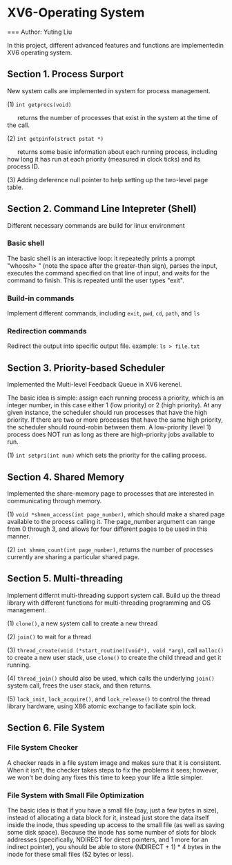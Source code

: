 # XV6-Operating System
===
Author: Yuting Liu

In this project, different advanced features and functions are implementedin XV6 operating system.

## Section 1.  Process Surport
New system calls are implemented in system for process management.

(1) `int getprocs(void)`

&nbsp;&nbsp;&nbsp;&nbsp;&nbsp;&nbsp;returns the number of processes that exist in the system at the time of the call.

(2) `int getpinfo(struct pstat *)`

&nbsp;&nbsp;&nbsp;&nbsp;&nbsp;&nbsp;returns some basic information about each running process, including how long it has run at each priority (measured in clock ticks) and its process ID.

(3) Adding deference null pointer to help setting up the two-level page table.

## Section 2. Command Line Intepreter (Shell)

Different necessary commands are build for linux environment

### Basic shell

The basic shell is an interactive loop: it repeatedly prints a prompt "whoosh> " (note the space after the greater-than sign), parses the input, executes the command specified on that line of input, and waits for the command to finish. This is repeated until the user types "exit". 

### Build-in commands

Implement different commands, including `exit`, `pwd`, `cd`, `path`, and `ls`

### Redirection commands
Redirect the output into specific output file.
example: `ls > file.txt`

## Section 3. Priority-based Scheduler

Implemented the Multi-level Feedback Queue in XV6 kerenel.

The basic idea is simple: assign each running process a priority, which is an integer number, in this case either 1 (low priority) or 2 (high priority). At any given instance, the scheduler should run processes that have the high priority. If there are two or more processes that have the same high priority, the scheduler should round-robin between them. A low-priority (level 1) process does NOT run as long as there are high-priority jobs available to run.

(1) `int setpri(int num)` which sets the priority for the calling process.

## Section 4. Shared Memory
Implemented the share-memory page to processes that are interested in communicating through memory.

(1) `void *shmem_access(int page_number)`, which should make a shared page available to the process calling it. The page_number argument can range from 0 through 3, and allows for four different pages to be used in this manner.

(2) `int shmem_count(int page_number)`, returns the number of processes currently are sharing a particular shared page.

## Section 5. Multi-threading
Implement differnt multi-threading support system call. Build up the thread library with different functions for multi-threading programming and OS management.

(1) `clone()`, a new system call to create a new thread

(2) `join()` to wait for a thread

(3) `thread_create(void (*start_routine)(void*), void *arg)`, call `malloc()` to create a new user stack, use `clone()` to create the child thread and get it running.

(4) `thread_join()` should also be used, which calls the underlying `join()` system call, frees the user stack, and then returns.

(5) `lock_init`, `lock_acquire()`, and `lock_release()` to control the thread library hardware, using X86 atomic exchange to faciliate spin lock.


## Section 6. File System

### File System Checker
A checker reads in a file system image and makes sure that it is consistent. When it isn't, the checker takes steps to fix the problems it sees; however, we won't be doing any fixes this time to keep your life a little simpler.

### File System with Small File Optimization
The basic idea is that if you have a small file (say, just a few bytes in size), instead of allocating a data block for it, instead just store the data itself inside the inode, thus speeding up access to the small file (as well as saving some disk space). Because the inode has some number of slots for block addresses (specifically, NDIRECT for direct pointers, and 1 more for an indirect pointer), you should be able to store (NDIRECT + 1) * 4 bytes in the inode for these small files (52 bytes or less).
